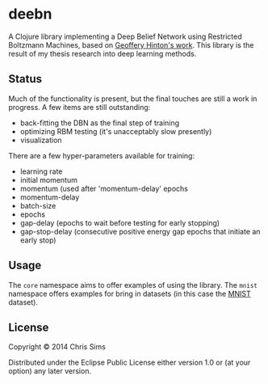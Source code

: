# deebn

A Clojure library implementing a Deep Belief Network using Restricted
Boltzmann Machines, based on [Geoffery Hinton's work][work]. This
library is the result of my thesis research into deep learning methods.

## Status

Much of the functionality is present, but the final touches are still
a work in progress. A few items are still outstanding:

- back-fitting the DBN as the final step of training
- optimizing RBM testing (it's unacceptably slow presently)
- visualization

There are a few hyper-parameters available for training:

- learning rate
- initial momentum
- momentum (used after 'momentum-delay' epochs
- momentum-delay
- batch-size
- epochs
- gap-delay (epochs to wait before testing for early stopping)
- gap-stop-delay (consecutive positive energy gap epochs that initiate
  an early stop)

## Usage

The `core` namespace aims to offer examples of using the library. The
`mnist` namespace offers examples for bring in datasets (in this case
the [MNIST][mnist] dataset).

## License

Copyright © 2014 Chris Sims

Distributed under the Eclipse Public License either version 1.0 or (at
your option) any later version.

[work]: http://www.cs.toronto.edu/~hinton/absps/montrealTR.pdf
[mnist]: http://yann.lecun.com/exdb/mnist/
